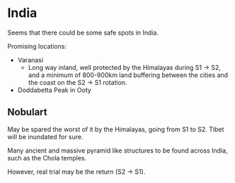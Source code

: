 # India

Seems that there could be some safe spots in India.

Promising locations:
- Varanasi
	- Long way inland, well protected by the Himalayas during S1 -> S2, and a minimum of 800-900km land buffering between the cities and the coast on the S2 -> S1 rotation.
- Doddabetta Peak in Ooty

## Nobulart

May be spared the worst of it by the Himalayas, going from S1 to S2. Tibet will be inundated for sure.

Many ancient and massive pyramid like structures to be found across India, such as the Chola temples.

However, real trial may be the return (S2 -> S1).
